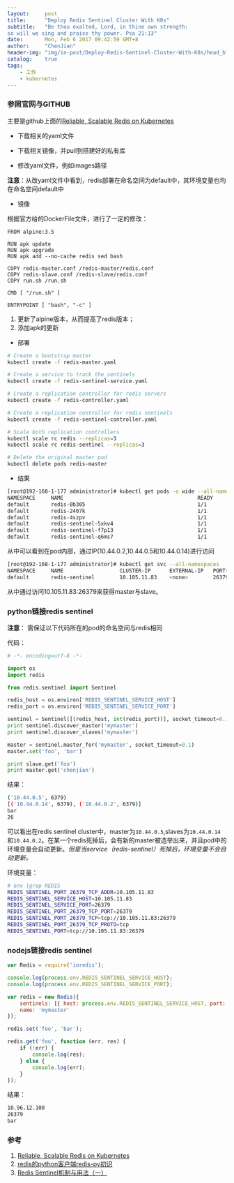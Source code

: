 ```yaml
---
layout:     post
title:      "Deploy Redis Sentinel Cluster With K8s"
subtitle:   "Be thou exalted, Lord, in thine own strength:
so will we sing and praise thy power. Psa 21:13"
date:       Mon, Feb 6 2017 09:42:59 GMT+8
author:     "ChenJian"
header-img: "img/in-post/Deploy-Redis-Sentinel-Cluster-With-K8s/head_blog.jpg"
catalog:    true
tags:
    - 工作
    - kubernetes
---
```


### 参照官网与GITHUB

主要是github上面的[Reliable, Scalable Redis on Kubernetes](https://github.com/kubernetes/kubernetes/tree/master/examples/storage/redis)

- 下载相关的yaml文件

- 下载相关镜像，并pull到搭建好的私有库

- 修改yaml文件，例如images路径 

**注意**：从改yaml文件中看到，redis部署在命名空间为default中，其环境变量也均在命名空间default中

- 镜像	

根据官方给的DockerFile文件，进行了一定的修改：

``` docker
FROM alpine:3.5

RUN apk update
RUN apk upgrade
RUN apk add --no-cache redis sed bash

COPY redis-master.conf /redis-master/redis.conf
COPY redis-slave.conf /redis-slave/redis.conf
COPY run.sh /run.sh

CMD [ "/run.sh" ]

ENTRYPOINT [ "bash", "-c" ]
```

1. 更新了alpine版本，从而提高了redis版本；
2. 添加apk的更新 

- 部署

``` bash
# Create a bootstrap master
kubectl create -f redis-master.yaml

# Create a service to track the sentinels
kubectl create -f redis-sentinel-service.yaml

# Create a replication controller for redis servers
kubectl create -f redis-controller.yaml

# Create a replication controller for redis sentinels
kubectl create -f redis-sentinel-controller.yaml

# Scale both replication controllers
kubectl scale rc redis --replicas=3
kubectl scale rc redis-sentinel --replicas=3

# Delete the original master pod
kubectl delete pods redis-master
```

- 结果

``` bash
[root@192-168-1-177 administrator]# kubectl get pods -o wide --all-namespaces
NAMESPACE     NAME                                           READY     STATUS    RESTARTS   AGE       IP              NODE
default       redis-0b305                                    1/1       Running   0          16d       10.44.0.2       192-168-1-178.node
default       redis-2407k                                    1/1       Running   0          16d       10.44.0.5       192-168-1-178.node
default       redis-4szpv                                    1/1       Running   0          54m       10.44.0.14      192-168-1-178.node
default       redis-sentinel-5xkv4                           1/1       Running   0          16d       10.44.0.6       192-168-1-178.node
default       redis-sentinel-f7p13                           1/1       Running   0          16d       10.44.0.3       192-168-1-178.node
default       redis-sentinel-q6ms7                           1/1       Running   0          16d       10.44.0.7       192-168-1-178.node
```

从中可以看到在pod内部，通过IP(10.44.0.2,10.44.0.5和10.44.0.14)进行访问

``` bash
[root@192-168-1-177 administrator]# kubectl get svc --all-namespaces
NAMESPACE     NAME                  CLUSTER-IP      EXTERNAL-IP   PORT(S)                         AGE
default       redis-sentinel        10.105.11.83    <none>        26379/TCP                       16d
```

从中通过访问10.105.11.83:26379来获得master与slave。

### python链接redis sentinel

**注意**： 需保证以下代码所在的pod的命名空间与redis相同

代码：

``` python
# -*- encoding=utf-8 -*-

import os
import redis

from redis.sentinel import Sentinel

redis_host = os.environ['REDIS_SENTINEL_SERVICE_HOST']
redis_port = os.environ['REDIS_SENTINEL_SERVICE_PORT']

sentinel = Sentinel([(redis_host, int(redis_port))], socket_timeout=0.1)
print sentinel.discover_master('mymaster')
print sentinel.discover_slaves('mymaster')

master = sentinel.master_for('mymaster', socket_timeout=0.1)
master.set('foo', 'bar')

print slave.get('foo')
print master.get('chenjian')
```

结果：

``` bash
('10.44.0.5', 6379)
[('10.44.0.14', 6379), ('10.44.0.2', 6379)]
bar
26
```

可以看出在redis sentinel cluster中，master为`10.44.0.5`,slaves为`10.44.0.14`和`10.44.0.2`。在某一个redis死掉后，会有新的master被选举出来，并且pod中的环境变量会自动更新。*但是当service（redis-sentinel）死掉后，环境变量不会自动更新。*

环境变量：

``` bash
# env |grep REDIS
REDIS_SENTINEL_PORT_26379_TCP_ADDR=10.105.11.83
REDIS_SENTINEL_SERVICE_HOST=10.105.11.83
REDIS_SENTINEL_SERVICE_PORT=26379
REDIS_SENTINEL_PORT_26379_TCP_PORT=26379
REDIS_SENTINEL_PORT_26379_TCP=tcp://10.105.11.83:26379
REDIS_SENTINEL_PORT_26379_TCP_PROTO=tcp
REDIS_SENTINEL_PORT=tcp://10.105.11.83:26379
```

### nodejs链接redis sentinel

``` javascript
var Redis = require('ioredis');

console.log(process.env.REDIS_SENTINEL_SERVICE_HOST);
console.log(process.env.REDIS_SENTINEL_SERVICE_PORT);

var redis = new Redis({
    sentinels: [{ host: process.env.REDIS_SENTINEL_SERVICE_HOST, port: process.env.REDIS_SENTINEL_SERVICE_PORT }],
    name: 'mymaster'
});

redis.set('foo', 'bar');

redis.get('foo', function (err, res) {
    if (!err) {
        console.log(res);
    } else {
        console.log(err);
    }
});
```

结果：

``` sh
10.96.12.100
26379
bar
```

### 参考

1. [Reliable, Scalable Redis on Kubernetes](https://github.com/kubernetes/kubernetes/tree/master/examples/storage/redis)
2. [redis的python客户端redis-py初识](http://www.tuicool.com/articles/FzmaeiY)
3. [Redis Sentinel机制与用法（一）](https://segmentfault.com/a/1190000002680804)